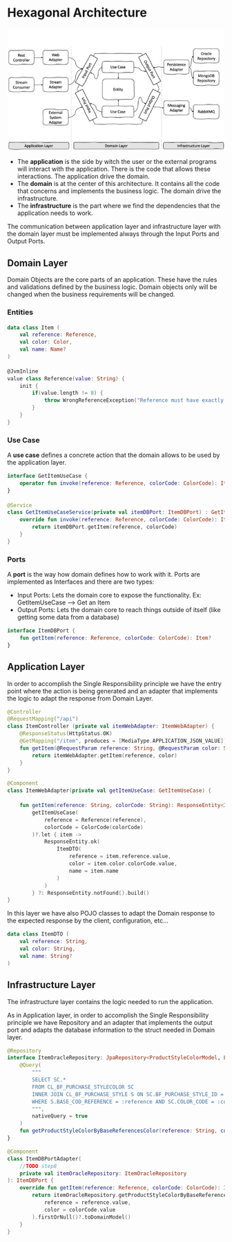 # Hexagonal Architecture

![Hexagonal Architecture Image](hexa.jpg)

* The **application** is the side by witch the user or the external programs will interact with the application. There is the code that allows these interactions. The application drive the domain. 
* The **domain** is at the center of this architecture. It contains all the code that concerns and implements the business logic. The domain drive the infrastructure.
* The **infrastructure** is the part where we find the dependencies that the application needs to work.

The communication between application layer and infrastructure layer with the domain layer must be implemented always through the Input Ports and Output Ports. 

## Domain Layer
Domain Objects are the core parts of an application. These have the rules and validations defined by the business logic. 
Domain objects only will be changed when the business requirements will be changed.

### Entities
```kotlin
data class Item (
    val reference: Reference,
    val color: Color,
    val name: Name?
)

@JvmInline
value class Reference(value: String) {
    init {
        if(value.length != 8) {
            throw WrongReferenceException("Reference must have exactly 8 digits.")
        }
    }
}
```
### Use Case
A **use case** defines a concrete action that the domain allows to be used by the application layer.

```kotlin
interface GetItemUseCase {
    operator fun invoke(reference: Reference, colorCode: ColorCode): Item?
}

@Service
class GetItemUseCaseService(private val itemDBPort: ItemDBPort) : GetItemUseCase {
    override fun invoke(reference: Reference, colorCode: ColorCode): Item? {
        return itemDBPort.getItem(reference, colorCode)
    }
}
```

### Ports
A **port** is the way how domain defines how to work with it. Ports are implemented as Interfaces and there are two types:
* Input Ports: Lets the domain core to expose the functionality. Ex: GetItemUseCase --> Get an Item
* Output Ports: Lets the domain core to reach things outside of itself (like getting some data from a database)


```kotlin
interface ItemDBPort {
    fun getItem(reference: Reference, colorCode: ColorCode): Item?
}
```
## Application Layer
In order to accomplish the Single Responsibility principle we have the entry point where the action is being generated and an adapter that implements
the logic to adapt the response from Domain Layer.

```kotlin
@Controller
@RequestMapping("/api")
class ItemController (private val itemWebAdapter: ItemWebAdapter) {
    @ResponseStatus(HttpStatus.OK)
    @GetMapping("/item", produces = [MediaType.APPLICATION_JSON_VALUE])
    fun getItem(@RequestParam reference: String, @RequestParam color: String): ResponseEntity<ItemDTO?> {
        return itemWebAdapter.getItem(reference, color)
    }
}
```

```kotlin
@Component
class ItemWebAdapter(private val getItemUseCase: GetItemUseCase) {

    fun getItem(reference: String, colorCode: String): ResponseEntity<ItemDTO?> =
        getItemUseCase(
            reference = Reference(reference),
            colorCode = ColorCode(colorCode)
        )?.let { item ->
            ResponseEntity.ok(
                ItemDTO(
                    reference = item.reference.value,
                    color = item.color.colorCode.value,
                    name = item.name
                )
            )
        } ?: ResponseEntity.notFound().build()
}
```

In this layer we have also POJO classes to adapt the Domain response to the expected response by the client, configuration, etc...

```kotlin
data class ItemDTO (
    val reference: String,
    val color: String,
    val name: String?
)
```
## Infrastructure Layer
The infrastructure layer contains the logic needed to run the application.

As in Application layer, in order to accomplish the Single Responsibility principle we have Repository and an adapter that implements the output port and adapts the database information to 
the struct needed in Domain layer.

```kotlin
@Repository
interface ItemOracleRepository: JpaRepository<ProductStyleColorModel, Long> {
    @Query(
        """
        SELECT SC.*
        FROM CL_BF_PURCHASE_STYLECOLOR SC
        INNER JOIN CL_BF_PURCHASE_STYLE S ON SC.BF_PURCHASE_STYLE_ID = S.BF_PURCHASE_STYLE_ID
        WHERE S.BASE_COD_REFERENCE = :reference AND SC.COLOR_CODE = :color
        """,
        nativeQuery = true
    )
    fun getProductStyleColorByBaseReferencesColor(reference: String, color: String): List<ProductStyleColorModel>
}
```
```kotlin
@Component
class ItemDBPortAdapter(
    //TODO step8
    private val itemOracleRepository: ItemOracleRepository
): ItemDBPort {
    override fun getItem(reference: Reference, colorCode: ColorCode): Item? {
        return itemOracleRepository.getProductStyleColorByBaseReferencesColor(
            reference = reference.value,
            color = colorCode.value
        ).firstOrNull()?.toDomainModel()
    }
}
```